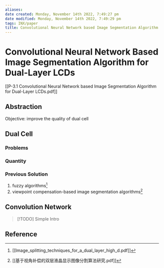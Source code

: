 ```yaml
---
aliases: 
date created: Monday, November 14th 2022, 7:49:27 pm
date modified: Monday, November 14th 2022, 7:49:29 pm
tags: INX/paper 
title: Convolutional Neural Network based Image Segmentation Algorithm for Dual-Layer LCDs
---
```


# Convolutional Neural Network Based Image Segmentation Algorithm for Dual-Layer LCDs

[[P-3.1 Convolutional Neural Network based Image Segmentation Algorithm for Dual-Layer LCDs.pdf]]

## Abstraction

Objective: improve the quality of dual cell

## Dual Cell

### Problems

### Quantity

### Previous Solution

1. fuzzy algorithms[^1]
2. viewpoint compensation-based image segmentation algorithms[^2]

## Convolution Network


> [!TODO] 
> Simple Intro

## Reference

[^1]: [[Image_splitting_techniques_for_a_dual_layer_high_d.pdf]]
[^2]: [[基于视角补偿的双层液晶显示图像分割算法研究.pdf]]